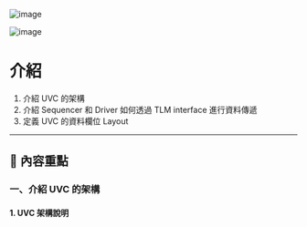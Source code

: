![image](https://github.com/user-attachments/assets/cc2b67e1-a5c0-4d75-ac4b-6c7c9f41dbf8)

![image](https://github.com/user-attachments/assets/4dcf16ac-ebf3-442f-9dbd-018ac72f97fa)


# 介紹
 
1. 介紹 UVC 的架構  
2. 介紹 Sequencer 和 Driver 如何透過 TLM interface 進行資料傳遞  
3. 定義 UVC 的資料欄位 Layout  
 
---
 
## 📌 內容重點
 
### 一、介紹 UVC 的架構
 
#### 1. UVC 架構說明
